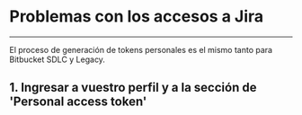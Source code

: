# Problemas con los accesos a Jira
---

El proceso de generación de tokens personales es el mismo tanto para Bitbucket SDLC y Legacy.

## 1. Ingresar a vuestro perfil y a la sección de 'Personal access token'